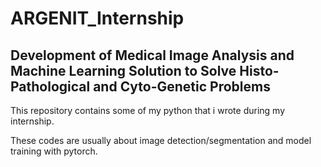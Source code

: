 # ARGENIT_Internship
## Development of Medical Image Analysis and Machine Learning Solution to Solve Histo-Pathological and Cyto-Genetic Problems

This repository contains some of my python that i wrote during my internship.

These codes are usually about image detection/segmentation and model training with pytorch.
